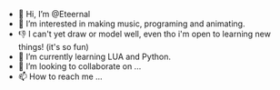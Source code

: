- 👋 Hi, I’m @Eteernal
- 👀 I’m interested in making music, programing and animating.
- 👎 I can't yet draw or model well, even tho i'm open to learning new things! (it's so fun)
- 🌱 I’m currently learning LUA and Python.
- 💞️ I’m looking to collaborate on ...
- 📫 How to reach me ...

<!---
Eteernal/Eteernal is a ✨ special ✨ repository because its `README.md` (this file) appears on your GitHub profile.
You can click the Preview link to take a look at your changes.
--->
